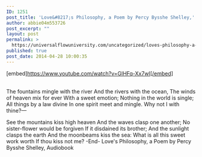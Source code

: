 ```yaml
---
ID: 1251
post_title: 'Love&#8217;s Philosophy, a Poem by Percy Bysshe Shelley,'
author: abbie04m553726
post_excerpt: ""
layout: post
permalink: >
  https://universalflowuniversity.com/uncategorized/loves-philosophy-a-poem-by-percy-bysshe-shelley/
published: true
post_date: 2014-04-28 10:00:35
---
```

[embed]https://www.youtube.com/watch?v=GlHFq-Xx7wI[/embed]</br></br>
<p>The fountains mingle with the river
   And the rivers with the ocean,
The winds of heaven mix for ever
   With a sweet emotion;
Nothing in the world is single;
   All things by a law divine
In one spirit meet and mingle.
   Why not I with thine?—

See the mountains kiss high heaven
   And the waves clasp one another;
No sister-flower would be forgiven
   If it disdained its brother;
And the sunlight clasps the earth
   And the moonbeams kiss the sea:
What is all this sweet work worth
   If thou kiss not me?
-End-
Love's Philosophy, a Poem by Percy Bysshe Shelley, Audiobook</p>